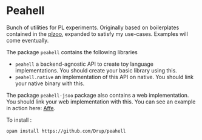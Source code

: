 # Peahell

Bunch of utilities for PL experiments. Originally based on boilerplates contained in the [plzoo](http://andrej.com/plzoo/), expanded to satisfy my use-cases. Examples will come eventually.

The package `peahell` contains the following libraries
- `peahell` a backend-agnostic API to create toy language implementations. You should create your basic library using this.
- `peahell.native` an implementation of this API on native. You should link your native binary with this.

The package `peahell-jsoo` package also contains a web implementation. You should link your web implementation with this. You can see an example in action here: [Affe](https://drup.github.io/pl-experiments/affe/).

To install :

```
opam install https://github.com/Drup/peahell
```
